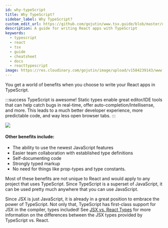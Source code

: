```yaml
---
id: why-typeScript
title: Why TypeScript?
sidebar_label: Why TypeScript?
custom_edit_url: https://github.com/gojutin/www.tsx.guide/blob/master/docs/introduction/why-typeScript.md
description: A guide for writing React apps with TypeScript
keywords:
  - typescript
  - react
  - tsx
  - guide
  - cheatsheet
  - docs
  - reacttypescript
image: https://res.cloudinary.com/gojutin/image/upload/v1584239143/www.tsx.guide/tsx-guide-logo.png
---
```


You get a world of benefits when you choose to write your React apps in TypeScript.

:::success TypeScript is awesome!
Static types enable great editor/IDE tools that can help catch bugs in real-time, offer auto-completion/Intellisense, and more. This leads to a much better developer experience, more predictable code, and way less open browser tabs.
:::

<img src="https://res.cloudinary.com/gojutin/image/upload/v1584562353/www.tsx.guide/typescript-react.gif" />

<br />

#### Other benefits include:

- The ability to use the newest JavaScript features
- Easier team collaboration with established type definitions
- Self-documenting code
- Strongly typed markup
- No need for things like prop-types and type constants.

Most of these benefits are not unique to React and would apply to any project that uses TypeScript. Since TypeScript is a superset of JavaScript, it can be used pretty much anywhere that you can use JavaScript.

Since JSX is just JavaScript, it is already in a great position to embrace the power of TypeScript. Not only that, TypeScript has first-class support for JSX in the compiler, types included! See [JSX vs. React Types](../tsx-files/jsx-vs-react-types.md) for more information on the differences between the JSX types provided by TypeScript vs. React.
